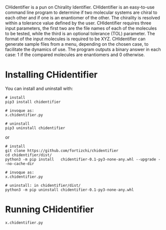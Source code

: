 CHidentifier is a pun on Chirality Identifier. CHIdentifier is an easy-to-use command line program to determine if two molecular systems are chiral to each other and if one is an enantiomer of the other. The chirality is resolved within a tolerance value defined by the user. CHIdentifier requires three input parameters, the first two are the file names of each of the molecules to be tested, while the third is an optional tolerance (TOL) parameter. The format of the input molecules is required to be XYZ. CHIdentifier can generate sample files from a menu, depending on the chosen case, to facilitate the dynamics of use. The program outputs a binary answer in each case: 1 if the compared molecules are enantiomers and 0 otherwise.

Installing CHidentifier
===============

You can install and uninstall with:

```
# install
pip3 install chidentifier

# invoque as:
x.chidentifier.py

# uninstall
pip3 uninstall chidentifier
```

or

```
# install
git clone https://github.com/fortizchi/chidentifier
cd chidentifier/dist/
python3 -m pip install   chidentifier-0.1-py3-none-any.whl --upgrade --no-cache-dir

# invoque as:
x.chidentifier.py

# uninstall: in chidentifier/dist/
python3 -m pip uninstall chidentifier-0.1-py3-none-any.whl
```

Running CHidentifier
===============

```
x.chidentifier.py
```
